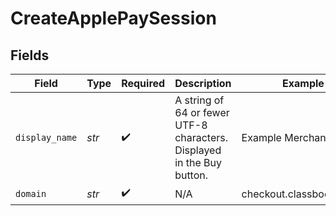 # CreateApplePaySession


## Fields

| Field                                                                   | Type                                                                    | Required                                                                | Description                                                             | Example                                                                 |
| ----------------------------------------------------------------------- | ----------------------------------------------------------------------- | ----------------------------------------------------------------------- | ----------------------------------------------------------------------- | ----------------------------------------------------------------------- |
| `display_name`                                                          | *str*                                                                   | :heavy_check_mark:                                                      | A string of 64 or fewer UTF-8 characters. Displayed in the Buy button.<br/> | Example Merchant                                                        |
| `domain`                                                                | *str*                                                                   | :heavy_check_mark:                                                      | N/A                                                                     | checkout.classbooker.dev                                                |